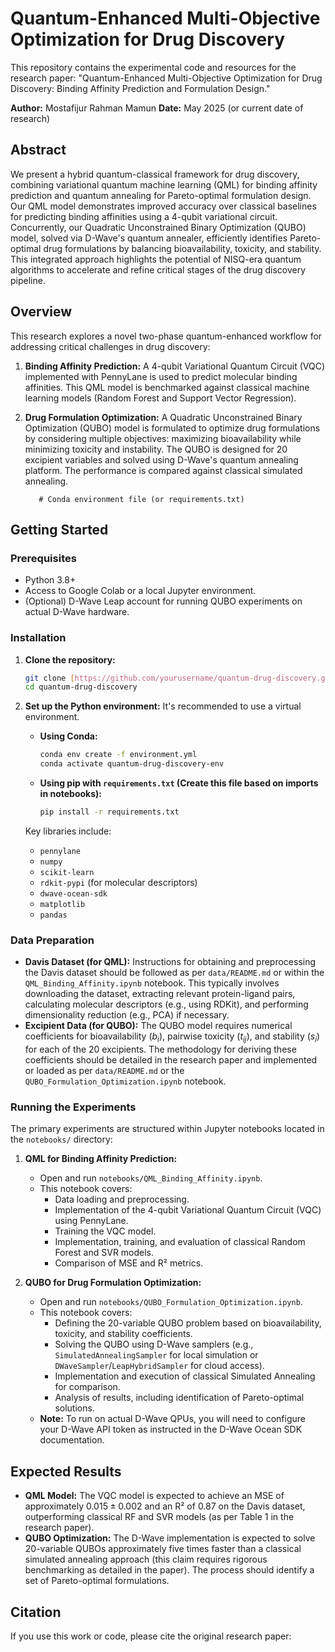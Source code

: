 # Quantum-Enhanced Multi-Objective Optimization for Drug Discovery

This repository contains the experimental code and resources for the research paper: "Quantum-Enhanced Multi-Objective Optimization for Drug Discovery: Binding Affinity Prediction and Formulation Design."

**Author:** Mostafijur Rahman Mamun
**Date:** May 2025 (or current date of research)

## Abstract

We present a hybrid quantum-classical framework for drug discovery, combining variational quantum machine learning (QML) for binding affinity prediction and quantum annealing for Pareto-optimal formulation design. Our QML model demonstrates improved accuracy over classical baselines for predicting binding affinities using a 4-qubit variational circuit. Concurrently, our Quadratic Unconstrained Binary Optimization (QUBO) model, solved via D-Wave's quantum annealer, efficiently identifies Pareto-optimal drug formulations by balancing bioavailability, toxicity, and stability. This integrated approach highlights the potential of NISQ-era quantum algorithms to accelerate and refine critical stages of the drug discovery pipeline.

## Overview

This research explores a novel two-phase quantum-enhanced workflow for addressing critical challenges in drug discovery:

1.  **Binding Affinity Prediction:** A 4-qubit Variational Quantum Circuit (VQC) implemented with PennyLane is used to predict molecular binding affinities. This QML model is benchmarked against classical machine learning models (Random Forest and Support Vector Regression).
2.  **Drug Formulation Optimization:** A Quadratic Unconstrained Binary Optimization (QUBO) model is formulated to optimize drug formulations by considering multiple objectives: maximizing bioavailability while minimizing toxicity and instability. The QUBO is designed for 20 excipient variables and solved using D-Wave's quantum annealing platform. The performance is compared against classical simulated annealing.

           # Conda environment file (or requirements.txt)
## Getting Started

### Prerequisites

* Python 3.8+
* Access to Google Colab or a local Jupyter environment.
* (Optional) D-Wave Leap account for running QUBO experiments on actual D-Wave hardware.

### Installation

1.  **Clone the repository:**
    ```bash
    git clone [https://github.com/yourusername/quantum-drug-discovery.git](https://github.com/yourusername/quantum-drug-discovery.git)
    cd quantum-drug-discovery
    ```

2.  **Set up the Python environment:**
    It's recommended to use a virtual environment.

    * **Using Conda:**
        ```bash
        conda env create -f environment.yml
        conda activate quantum-drug-discovery-env
        ```
    * **Using pip with `requirements.txt` (Create this file based on imports in notebooks):**
        ```bash
        pip install -r requirements.txt
        ```
    Key libraries include:
    * `pennylane`
    * `numpy`
    * `scikit-learn`
    * `rdkit-pypi` (for molecular descriptors)
    * `dwave-ocean-sdk`
    * `matplotlib`
    * `pandas`

### Data Preparation

* **Davis Dataset (for QML):** Instructions for obtaining and preprocessing the Davis dataset should be followed as per `data/README.md` or within the `QML_Binding_Affinity.ipynb` notebook. This typically involves downloading the dataset, extracting relevant protein-ligand pairs, calculating molecular descriptors (e.g., using RDKit), and performing dimensionality reduction (e.g., PCA) if necessary.
* **Excipient Data (for QUBO):** The QUBO model requires numerical coefficients for bioavailability ($b_i$), pairwise toxicity ($t_{ij}$), and stability ($s_i$) for each of the 20 excipients. The methodology for deriving these coefficients should be detailed in the research paper and implemented or loaded as per `data/README.md` or the `QUBO_Formulation_Optimization.ipynb` notebook.

### Running the Experiments

The primary experiments are structured within Jupyter notebooks located in the `notebooks/` directory:

1.  **QML for Binding Affinity Prediction:**
    * Open and run `notebooks/QML_Binding_Affinity.ipynb`.
    * This notebook covers:
        * Data loading and preprocessing.
        * Implementation of the 4-qubit Variational Quantum Circuit (VQC) using PennyLane.
        * Training the VQC model.
        * Implementation, training, and evaluation of classical Random Forest and SVR models.
        * Comparison of MSE and R² metrics.

2.  **QUBO for Drug Formulation Optimization:**
    * Open and run `notebooks/QUBO_Formulation_Optimization.ipynb`.
    * This notebook covers:
        * Defining the 20-variable QUBO problem based on bioavailability, toxicity, and stability coefficients.
        * Solving the QUBO using D-Wave samplers (e.g., `SimulatedAnnealingSampler` for local simulation or `DWaveSampler`/`LeapHybridSampler` for cloud access).
        * Implementation and execution of classical Simulated Annealing for comparison.
        * Analysis of results, including identification of Pareto-optimal solutions.
    * **Note:** To run on actual D-Wave QPUs, you will need to configure your D-Wave API token as instructed in the D-Wave Ocean SDK documentation.

## Expected Results

* **QML Model:** The VQC model is expected to achieve an MSE of approximately $0.015 \pm 0.002$ and an R² of $0.87$ on the Davis dataset, outperforming classical RF and SVR models (as per Table 1 in the research paper).
* **QUBO Optimization:** The D-Wave implementation is expected to solve 20-variable QUBOs approximately five times faster than a classical simulated annealing approach (this claim requires rigorous benchmarking as detailed in the paper). The process should identify a set of Pareto-optimal formulations.

## Citation

If you use this work or code, please cite the original research paper:
